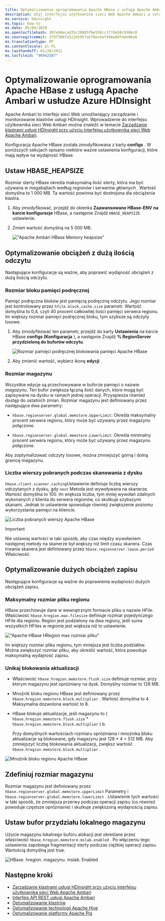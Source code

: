 ```yaml
---
title: Optymalizowanie oprogramowania Apache HBase z usługą Apache Ambari w usłudze Azure HDInsight
description: Użyj interfejsu użytkownika sieci Web Apache Ambari w celu skonfigurowania i zoptymalizowania oprogramowania Apache HBase.
ms.service: hdinsight
ms.topic: how-to
ms.date: 05/04/2020
ms.openlocfilehash: 307e9decad35c20885fbe550cc1f7de58c9386c0
ms.sourcegitcommit: 2f9f306fa5224595fa5f8ec6af498a0df4de08a8
ms.translationtype: MT
ms.contentlocale: pl-PL
ms.lasthandoff: 01/28/2021
ms.locfileid: "98942587"
---
```

# <a name="optimize-apache-hbase-with-apache-ambari-in-azure-hdinsight"></a>Optymalizowanie oprogramowania Apache HBase z usługą Apache Ambari w usłudze Azure HDInsight

Apache Ambari to interfejs sieci Web umożliwiający zarządzanie i monitorowanie klastrów usługi HDInsight. Wprowadzenie do interfejsu użytkownika sieci Web Ambari można znaleźć w temacie [Zarządzanie klastrami usługi HDInsight przy użyciu interfejsu użytkownika sieci Web Apache Ambari](hdinsight-hadoop-manage-ambari.md).

Konfiguracja Apache HBase została zmodyfikowana z karty **configs** . W poniższych sekcjach opisano niektóre ważne ustawienia konfiguracji, które mają wpływ na wydajność HBase.

## <a name="set-hbase_heapsize"></a>Ustaw HBASE_HEAPSIZE

Rozmiar sterty HBase określa maksymalną ilość sterty, która ma być używana w megabajtach według *regionów* i serwerów *głównych* . Wartość domyślna to 1 000 MB. Ta wartość powinna być dostrojona dla obciążenia klastra.

1. Aby zmodyfikować, przejdź do okienka **Zaawansowane HBase-ENV** **na karcie konfiguracje** HBase, a następnie Znajdź `HBASE_HEAPSIZE` ustawienie.

1. Zmień wartość domyślną na 5 000 MB.

    !["Apache Ambari HBase Memory heapsize"](./media/optimize-hbase-ambari/ambari-hbase-heapsize.png)

## <a name="optimize-read-heavy-workloads"></a>Optymalizowanie obciążeń z dużą ilością odczytu

Następujące konfiguracje są ważne, aby poprawić wydajność obciążeń z dużą ilością odczytu.

### <a name="block-cache-size"></a>Rozmiar bloku pamięci podręcznej

Pamięć podręczna bloków jest pamięcią podręczną odczytu. Jego rozmiar jest kontrolowany przez `hfile.block.cache.size` parametr. Wartość domyślna to 0,4, czyli 40 procent całkowitej ilości pamięci serwera regionu. Im większy rozmiar pamięci podręcznej bloku, tym szybsze są odczyty losowe.

1. Aby zmodyfikować ten parametr, przejdź do karty **Ustawienia** na karcie HBase **configs (Konfiguracja** ), a następnie Znajdź **% RegionServer przydzieloną do buforów odczytu**.

    ![Rozmiar pamięci podręcznej blokowania pamięci Apache HBase](./media/optimize-hbase-ambari/hbase-block-cache-size.png)

1. Aby zmienić wartość, wybierz ikonę **edycji** .

### <a name="memstore-size"></a>Rozmiar magazynu

Wszystkie edycje są przechowywane w buforze pamięci o nazwie *magazynu*. Ten bufor zwiększa łączną ilość danych, które mogą być zapisywane na dysku w ramach jednej operacji. Przyspiesza również dostęp do ostatnich zmian. Rozmiar magazynu jest definiowany przez następujące dwa parametry:

* `hbase.regionserver.global.memstore.UpperLimit`: Określa maksymalny procent serwera regionu, który może być używany przez magazynu połączone.

* `hbase.regionserver.global.memstore.LowerLimit`: Określa minimalny procent serwera regionu, który może być używany przez magazynu połączone.

Aby zoptymalizować odczyty losowe, można zmniejszyć górną i dolną granicę magazynu.

### <a name="number-of-rows-fetched-when-scanning-from-disk"></a>Liczba wierszy pobranych podczas skanowania z dysku

`hbase.client.scanner.caching`Ustawienie definiuje liczbę wierszy odczytanych z dysku, gdy `next` Metoda jest wywoływana na skanerze.  Wartość domyślna to 100. Im większa liczba, tym mniej wywołań zdalnych wykonanych z klienta do serwera regionów, co skutkuje szybszymi skanami. Jednak to ustawienie spowoduje również zwiększenie poziomu wykorzystania pamięci na kliencie.

![Liczba pobranych wierszy Apache HBase](./media/optimize-hbase-ambari/hbase-num-rows-fetched.png)

> [!IMPORTANT]  
> Nie ustawiaj wartości w taki sposób, aby czas między wywołaniem następnej metody na skanerze był większy niż limit czasu skanera. Czas trwania skanera jest definiowany przez `hbase.regionserver.lease.period` Właściwość.

## <a name="optimize-write-heavy-workloads"></a>Optymalizowanie dużych obciążeń zapisu

Następujące konfiguracje są ważne do poprawienia wydajności dużych obciążeń zapisu.

### <a name="maximum-region-file-size"></a>Maksymalny rozmiar pliku regionu

HBase przechowuje dane w wewnętrznym formacie pliku o nazwie *HFile*. Właściwość `hbase.hregion.max.filesize` definiuje rozmiar pojedynczego HFile dla regionu.  Region jest podzielony na dwa regiony, jeśli suma wszystkich HFiles w regionie jest większa niż to ustawienie.

!["Apache HBase HRegion max rozmiar pliku"](./media/optimize-hbase-ambari/hbase-hregion-max-filesize.png)

Im większy rozmiar pliku regionu, tym mniejsza jest liczba podziałów. Można zwiększyć rozmiar pliku, aby określić wartość, która powoduje maksymalną wydajność zapisu.

### <a name="avoid-update-blocking"></a>Unikaj blokowania aktualizacji

* Właściwość `hbase.hregion.memstore.flush.size` definiuje rozmiar, przy którym magazynu jest opróżniany na dysk. Domyślny rozmiar to 128 MB.

* Mnożnik bloku regionu HBase jest definiowany przez `hbase.hregion.memstore.block.multiplier` . Wartość domyślna to 4. Maksymalna dozwolona wartość to 8.

* HBase blokuje aktualizacje, jeśli magazynu to ( `hbase.hregion.memstore.flush.size`  *  `hbase.hregion.memstore.block.multiplier` ) b.

    Przy domyślnych wartościach rozmiaru opróżniania i mnożnika bloku aktualizacje są blokowane, gdy magazynu jest 128 * 4 = 512 MB. Aby zmniejszyć liczbę blokowania aktualizacji, zwiększ wartość `hbase.hregion.memstore.block.multiplier` .

![Mnożnik bloku regionu Apache HBase](./media/optimize-hbase-ambari/hbase-hregion-memstore-block-multiplier.png)

## <a name="define-memstore-size"></a>Zdefiniuj rozmiar magazynu

Rozmiar magazynu jest definiowany przez `hbase.regionserver.global.memstore.upperLimit` Parametry i `hbase.regionserver.global.memstore.lowerLimit` . Ustawienie tych wartości w taki sposób, że zmniejsza przerwy podczas operacji zapisu (co również powoduje częstsze opróżnianie) i skutkuje zwiększoną wydajnością zapisu.

## <a name="set-memstore-local-allocation-buffer"></a>Ustaw bufor przydziału lokalnego magazynu

Użycie magazynu lokalnego buforu alokacji jest określane przez właściwość `hbase.hregion.memstore.mslab.enabled` . Po włączeniu tego ustawienia zapobiega fragmentacji sterty podczas ciężkiej operacji zapisu. Wartością domyślną jest true.

![HBase. hregion. magazynu. mslab. Enabled](./media/optimize-hbase-ambari/hbase-hregion-memstore-mslab-enabled.png)

## <a name="next-steps"></a>Następne kroki

* [Zarządzanie klastrami usługi HDInsight przy użyciu interfejsu użytkownika sieci Web Apache Ambari](hdinsight-hadoop-manage-ambari.md)
* [Interfejs API REST usługi Apache Ambari](hdinsight-hadoop-manage-ambari-rest-api.md)
* [Optymalizowanie klastrów](./hdinsight-changing-configs-via-ambari.md)
* [Optymalizowanie technologii Apache Hive](./optimize-hive-ambari.md)
* [Optymalizowanie platformy Apache Pig](./optimize-pig-ambari.md)
